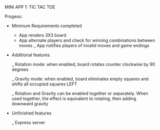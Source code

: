 MINI APP 1: TIC TAC TOE

Progess: 
* Minimum Requirements completed 
  - App renders 3X3 board
  - App alternate players and check for winning combinations between moves
  _ App notifies players of invalid moves and game endings
  
* Additional features

  _ Rotation mode: when enabled, board rotates counter clockwise by 90 degrees
  
  _ Gravity mode: when enabled, board eliminates empty squares and shifts all occupied squares LEFT
  
  _ Rotation and Gravity can be enabled together or separately. When used together, the effect is equivalent to rotating, then adding downward gravity

* Unfinished features

  _ Express server

